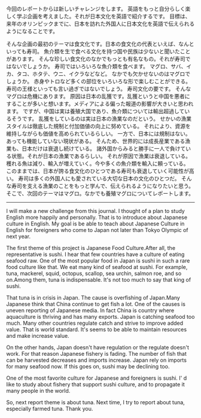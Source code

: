 今回のレポートからは新しいチャレンジをします。
英語をもっと自分らしく楽しく学ぶ企画を考えました。それが日本文化を英語で紹介するです。
目標は、来年のオリンピックまでに、日本を訪れた外国人に日本文化を英語で伝えられるようになることです。

そんな企画の最初のテーマは食文化です。日本の食文化の代表といえば、なんといっても寿司。
魚介類を生で食べる文化を持つ国や民族は少ないと聞いたことがあります。
そんな珍しい食文化のなかでもっとも有名なもの。それが寿司ではないでしょうか。
寿司ではいろいろな魚介類を食べます。
マグロ、サバ、イカ、タコ、ホタテ、ウニ、イクラなどなど。
なかでも欠かせないのはマグロでしょうか。
赤身やトロなど多くの部位をいろいろな形で楽しむことができる。寿司の王様といっても言い過ぎではないでしょう。
寿司文化の要です。
そんなマグロは危機にあります。
原因は日本の乱獲です。乱獲というと中国を悪者にすることが多いと想います。メディアによる偏った報道の影響が大きいと思われます。
ですが、中国は実は養殖大国であり、魚介類については輸出超過しているそうです。
乱獲をしているのは実は日本の漁業なのだという。
せかいの漁業スタイルは徹底した規制と付加価値の向上に努めている。
それにより、資源を維持しながらも価値を高められているらしい。
一方で、日本には規制はない。あっても機能していない現状がある。
そんため、世界的には成長産業である漁業も、日本だけは衰退し続けている。
諸外国からみると勝手に一人で負けている状態。それが日本の漁業であるらしい。
それが原因で漁業は衰退している。穫れる魚は減り、輸入が増えていく。今や多くの魚介類を輸入に頼っている。
このままでは、日本が誇る食文化のひとつである寿司も衰退していく可能性が高い。
寿司は多くの外国人にも愛されている大切な日本の文化のひとつだ。
そんな寿司を支える漁業のことをもっと学んで、伝えられるようになりたいと思う。
そこで、次回のテーマはマグロ。なかでも養殖マグロについてレポートします。



--------------------------------------------------------------------------------------------------------------


I will make a new challenge from this journal.
I thought of a plan to study English more happily and personally.
That is to introduce about Japanese culture in English.
My goal is be able to teach about Japanese Culture in English for foreigners who come to Japan not later than Tokyo Olympic of next year.

The first theme of this project is Japanese Food Culture.After all, the representative is sushi.
I hear that few countries have a culture of eating seafood raw.
One of the most popular food in Japan is sushi in such a rare food culture like that.
We eat many kind of seafood at sushi.
For example, tuna, mackerel, squid, octopus, scallop, sea urchin, salmon roe, and so on.Among them, tuna is indispensable.
It's not too much to say that king of sushi.

That tuna is in crisis in Japan.
The cause is overfishing of Japan.Many Japanese think that China continue to get fish a lot.
One of the causes is uneven reporting of Japanese media.
In fact China is country where aquaculture is thriving and has many exports.
Japan is catching seafood too much.
Many other countries regulate catch and strive to improve added value.
That is world standard.
It's seems to be able to maintain resources and make increase value.

On the other hands, Japan doesn't have regulation or the regulate doesn't work.
For that reason Japanese fishery is fading.
The number of fish that can be harvested decreases and imports increase.
Japan rely on imports for many seafood now.
If this goes on, sushi may be declining too.

One of the most favorite culture for Japanese and foreigners is sushi.
I' d like to study about fishery that support sushi culture, and to propagate it many people in the world.

So, next report theme is about tuna.
Next time, I try to report about tuna, especially farmed tuna.
Thank you.



